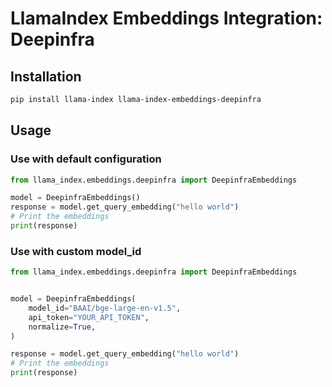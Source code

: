 # LlamaIndex Embeddings Integration: Deepinfra

## Installation

```bash
pip install llama-index llama-index-embeddings-deepinfra
```

## Usage

### Use with default configuration

```python
from llama_index.embeddings.deepinfra import DeepinfraEmbeddings

model = DeepinfraEmbeddings()
response = model.get_query_embedding("hello world")
# Print the embeddings
print(response)
```

### Use with custom model_id

```python
from llama_index.embeddings.deepinfra import DeepinfraEmbeddings


model = DeepinfraEmbeddings(
    model_id="BAAI/bge-large-en-v1.5",
    api_token="YOUR_API_TOKEN",
    normalize=True,
)

response = model.get_query_embedding("hello world")
# Print the embeddings
print(response)
```
